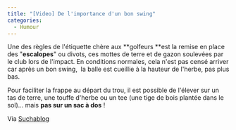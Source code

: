 ```yaml
---
title: "[Video] De l'importance d'un bon swing"
categories:
  - Humour
---
```


Une des règles de l'étiquette chère aux **golfeurs **est la remise en place des "**escalopes**" ou divots, ces mottes de terre et de gazon soulevées par le club lors de l'impact. En conditions normales, cela n'est pas censé arriver car après un bon swing,  la balle est cueillie à la hauteur de l'herbe, pas plus bas.

Pour faciliter la frappe au départ du trou, il est possible de l'élever sur un tas de terre, une touffe d'herbe ou un tee (une tige de bois plantée dans le sol)… mais **pas sur un sac à dos**&nbsp;!

Via [Suchablog](http://www.suchablog.com/du-golf-en-haut-de-la-montagne/)